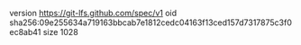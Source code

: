 version https://git-lfs.github.com/spec/v1
oid sha256:09e255634a719163bbcab7e1812cedc04163f13ced157d7317875c3f0ec8ab41
size 1028
